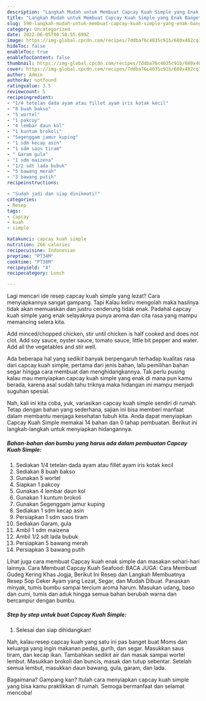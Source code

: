 ```yaml
---
description: "Langkah Mudah untuk Membuat Capcay Kuah Simple yang Enak Banget"
title: "Langkah Mudah untuk Membuat Capcay Kuah Simple yang Enak Banget"
slug: 590-langkah-mudah-untuk-membuat-capcay-kuah-simple-yang-enak-banget
category: Uncategorized
date: 2022-06-05T00:58:55.699Z
image: https://img-global.cpcdn.com/recipes/7ddba76c4035c91b/680x482cq70/capcay-kuah-simple-foto-resep-utama.jpg
hideToc: false
enableToc: true
enableTocContent: false
thumbnail: https://img-global.cpcdn.com/recipes/7ddba76c4035c91b/680x482cq70/capcay-kuah-simple-foto-resep-utama.jpg
cover: https://img-global.cpcdn.com/recipes/7ddba76c4035c91b/680x482cq70/capcay-kuah-simple-foto-resep-utama.jpg
author: Admin
authorAv: notfound
ratingvalue: 3.5
reviewcount: 5
recipeingredient:
- "1/4 tetelan dada ayam atau fillet ayam iris kotak kecil"
- "8 buah bakso"
- "5 wortel"
- "1 pakcoy"
- "4 lembar daun kol"
- "1 kuntum brokoli"
- "Segenggam jamur kuping"
- "1 sdm kecap asin"
- "1 sdm saos tiram"
- " Garam gula"
- "1 sdm maizena"
- "1/2 sdt lada bubuk"
- "5 bawang merah"
- "3 bawang putih"
recipeinstructions:

- "Sudah jadi dan siap dinikmati!"
categories:
- Resep
tags:
- capcay
- kuah
- simple

katakunci: capcay kuah simple 
nutrition: 266 calories
recipecuisine: Indonesian
preptime: "PT34M"
cooktime: "PT38M"
recipeyield: "4"
recipecategory: Lunch

---
```



Lagi mencari ide resep capcay kuah simple yang lezat? Cara menyiapkannya sangat gampang. Tapi Kalau keliru mengolah maka hasilnya tidak akan memuaskan dan justru cenderung tidak enak. Padahal capcay kuah simple yang enak selayaknya punya aroma dan cita rasa yang mampu memancing selera kita.


Add minced/chopped chicken, stir until chicken is half cooked and does not clot. Add soy sauce, oyster sauce, tomato sauce, little bit pepper and water. Add all the vegetables and stir well.

Ada beberapa hal yang sedikit banyak berpengaruh terhadap kualitas rasa dari capcay kuah simple, pertama dari jenis bahan, lalu pemilihan bahan segar hingga cara membuat dan menghidangkannya. Tak perlu pusing kalau mau menyiapkan capcay kuah simple yang enak di mana pun kamu berada, karena asal sudah tahu triknya maka hidangan ini mampu menjadi suguhan spesial.


Nah, kali ini kita coba, yuk, variasikan capcay kuah simple sendiri di rumah. Tetap dengan bahan yang sederhana, sajian ini bisa memberi manfaat dalam membantu menjaga kesehatan tubuh kita. Anda dapat menyiapkan Capcay Kuah Simple memakai 14 bahan dan 0 tahap pembuatan. Berikut ini langkah-langkah untuk menyiapkan hidangannya.

<!--inarticleads1-->

##### Bahan-bahan dan bumbu yang harus ada dalam pembuatan Capcay Kuah Simple:

1. Sediakan 1/4 tetelan dada ayam atau fillet ayam iris kotak kecil
1. Sediakan 8 buah bakso
1. Gunakan 5 wortel
1. Siapkan 1 pakcoy
1. Gunakan 4 lembar daun kol
1. Gunakan 1 kuntum brokoli
1. Gunakan Segenggam jamur kuping
1. Sediakan 1 sdm kecap asin
1. Persiapkan 1 sdm saos tiram
1. Sediakan  Garam, gula
1. Ambil 1 sdm maizena
1. Ambil 1/2 sdt lada bubuk
1. Persiapkan 5 bawang merah
1. Persiapkan 3 bawang putih


Lihat juga cara membuat Capcay kuah enak simple dan masakan sehari-hari lainnya. Cara Membuat Capcay Kuah Seafood: BACA JUGA: Cara Membuat Gudeg Kering Khas Jogja, Berikut Ini Resep dan Langkah Membuatnya Resep Sop Ceker Ayam yang Lezat, Segar, dan Mudah Dibuat. Panaskan minyak, tumis bumbu sampai tercium aroma harum. Masukan udang, baso dan cumi, tumis dan aduk hingga semua bahan berubah warna dan bercampur dengan bumbu. 

<!--inarticleads2-->

##### Step by step untuk buat Capcay Kuah Simple:


1. Selesai dan siap dihidangkan!

Nah, kalau resep capcay kuah yang satu ini pas banget buat Moms dan keluarga yang ingin makanan pedas, gurih, dan segar. Masukkan saus tiram, dan kecap ikan. Tambahkan sedikit air dan masak sampai wortel lembut. Masukkan brokoli dan buncis, masak dan tutup sebentar. Setelah semua lembut, masukkan daun bawang, gula, garam, dan lada. 

Bagaimana? Gampang kan? Itulah cara menyiapkan capcay kuah simple yang bisa kamu praktikkan di rumah. Semoga bermanfaat dan selamat mencoba!

